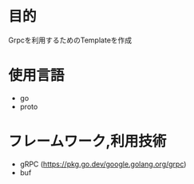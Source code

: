 # 目的
Grpcを利用するためのTemplateを作成
# 使用言語
- go 
- proto
# フレームワーク,利用技術
- gRPC (https://pkg.go.dev/google.golang.org/grpc)
- buf

